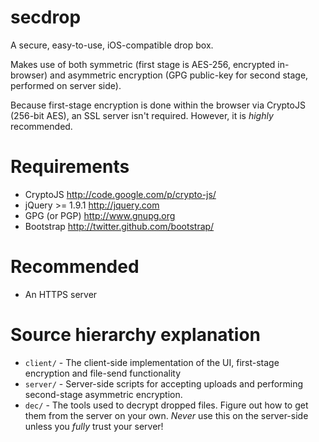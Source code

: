 secdrop
=======

A secure, easy-to-use, iOS-compatible drop box. 

Makes use of both symmetric (first stage is AES-256, encrypted in-browser) and asymmetric encryption (GPG public-key for second stage, performed on server side).

Because first-stage encryption is done within the browser via CryptoJS (256-bit AES), an SSL server isn't required. However, it is _highly_ recommended.

Requirements
============

* CryptoJS <http://code.google.com/p/crypto-js/>
* jQuery >= 1.9.1 <http://jquery.com>
* GPG (or PGP) <http://www.gnupg.org> 
* Bootstrap <http://twitter.github.com/bootstrap/>

Recommended
===========

* An HTTPS server

Source hierarchy explanation
============================

* `client/` - The client-side implementation of the UI, first-stage encryption and file-send functionality
* `server/` - Server-side scripts for accepting uploads and performing second-stage asymmetric encryption.
* `dec/` - The tools used to decrypt dropped files. Figure out how to get them from the server on your own. _Never_ use this on the server-side unless you _fully_ trust your server!
